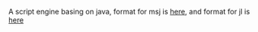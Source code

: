 A script engine basing on java, format for msj is [here](src/main/resources/format_zh.msj), and format for jl is [here](src/main/resources/format_zh.jl)